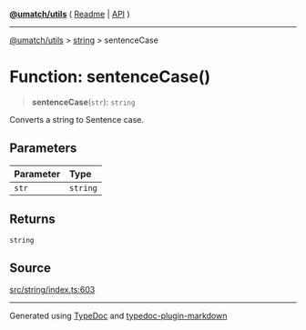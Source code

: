 [**@umatch/utils**](../../README.md) ( [Readme](../../README.md) \| [API](../../API.md) )

---

[@umatch/utils](../../API.md) > [string](../README.md) > sentenceCase

# Function: sentenceCase()

> **sentenceCase**(`str`): `string`

Converts a string to Sentence case.

## Parameters

| Parameter | Type     |
| :-------- | :------- |
| `str`     | `string` |

## Returns

`string`

## Source

[src/string/index.ts:603](https://github.com/umatch-oficial/utils/blob/618b1ef/src/string/index.ts#L603)

---

Generated using [TypeDoc](https://typedoc.org/) and [typedoc-plugin-markdown](https://www.npmjs.com/package/typedoc-plugin-markdown)
